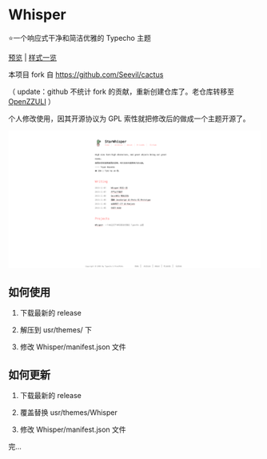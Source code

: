 # Whisper

⭐一个响应式干净和简洁优雅的 Typecho 主题

[预览](https://blog.frostmiku.com/) | [样式一览](https://blog.frostmiku.com/archives/10/)

本项目 fork 自 https://github.com/Seevil/cactus

（ update：github 不统计 fork 的贡献，重新创建仓库了。老仓库转移至 [OpenZZULI](https://github.com/openzzuli/Whisper) ）

个人修改使用，因其开源协议为 GPL 索性就把修改后的做成一个主题开源了。

![preview](https://github.com/FrostMiKu/Whisper/blob/master/screenshot.png?raw=true)

## 如何使用

1. 下载最新的 release 

2. 解压到 usr/themes/ 下

3. 修改 Whisper/manifest.json 文件

## 如何更新

1. 下载最新的 release 

2. 覆盖替换 usr/themes/Whisper

3. 修改 Whisper/manifest.json 文件

完...